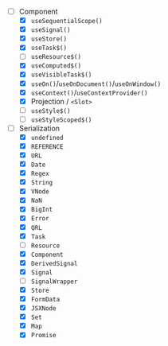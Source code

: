 - [ ] Component
  - [X] `useSequentialScope()`
  - [X] `useSignal()`
  - [X] `useStore()`
  - [X] `useTask$()`
  - [ ] `useResource$()`
  - [X] `useComputed$()`
  - [X] `useVisibleTask$()`
  - [X] `useOn()`/`useOnDocument()`/`useOnWindow()`
  - [X] `useContext()`/`useContextProvider()`
  - [X] Projection / `<Slot>`
  - [ ] `useStyle$()`
  - [ ] `useStyleScoped$()`

- [ ] Serialization
  - [X] `undefined`
  - [X] `REFERENCE`
  - [X] `URL`
  - [X] `Date`
  - [X] `Regex`
  - [X] `String`
  - [X] `VNode`
  - [X] `NaN`
  - [X] `BigInt`
  - [X] `Error`
  - [X] `QRL`
  - [X] `Task`
  - [ ] `Resource`
  - [X] `Component`
  - [X] `DerivedSignal`
  - [X] `Signal`
  - [ ] `SignalWrapper`
  - [X] `Store`
  - [X] `FormData`
  - [X] `JSXNode`
  - [X] `Set`
  - [X] `Map`
  - [X] `Promise`